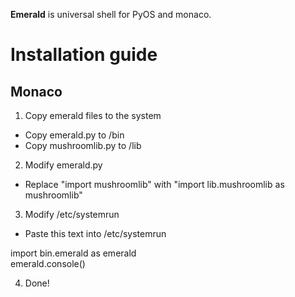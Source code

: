 **Emerald** is universal shell for PyOS and monaco.

# Installation guide

## Monaco
1. Copy emerald files to the system
- Copy emerald.py to /bin
- Copy mushroomlib.py to /lib
2. Modify emerald.py
- Replace "import mushroomlib" with "import lib.mushroomlib as mushroomlib"
3. Modify /etc/systemrun
- Paste this text into /etc/systemrun

import bin.emerald as emerald
<br>
emerald.console()

4. Done!
